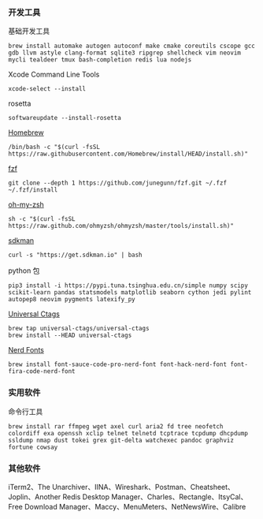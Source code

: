 ### 开发工具
基础开发工具
```shell
brew install automake autogen autoconf make cmake coreutils cscope gcc gdb llvm astyle clang-format sqlite3 ripgrep shellcheck vim neovim mycli tealdeer tmux bash-completion redis lua nodejs
```

Xcode Command Line Tools
```shell
xcode-select --install
```

rosetta
```shell
softwareupdate --install-rosetta
```

[Homebrew](https://github.com/Homebrew/brew)
```shell
/bin/bash -c "$(curl -fsSL https://raw.githubusercontent.com/Homebrew/install/HEAD/install.sh)"
```


[fzf](https://github.com/junegunn/fzf)
```shell
git clone --depth 1 https://github.com/junegunn/fzf.git ~/.fzf
~/.fzf/install
```

[oh-my-zsh](https://github.com/ohmyzsh/ohmyzsh)
```shell
sh -c "$(curl -fsSL https://raw.github.com/ohmyzsh/ohmyzsh/master/tools/install.sh)"
```

[sdkman](https://sdkman.io/)
```shell
curl -s "https://get.sdkman.io" | bash
```

python 包
```shell
pip3 install -i https://pypi.tuna.tsinghua.edu.cn/simple numpy scipy scikit-learn pandas statsmodels matplotlib seaborn cython jedi pylint autopep8 neovim pygments latexify_py

```

[Universal Ctags](https://github.com/universal-ctags/ctags)
```shell
brew tap universal-ctags/universal-ctags
brew install --HEAD universal-ctags
```

[Nerd Fonts](https://www.nerdfonts.com/f)
```shell
brew install font-sauce-code-pro-nerd-font font-hack-nerd-font font-fira-code-nerd-font
```

### 实用软件
命令行工具
```shell
brew install rar ffmpeg wget axel curl aria2 fd tree neofetch colordiff exa openssh xclip telnet telnetd tcptrace tcpdump dhcpdump ssldump nmap dust tokei grex git-delta watchexec pandoc graphviz fortune cowsay
```

### 其他软件
iTerm2、The Unarchiver、IINA、Wireshark、Postman、Cheatsheet、Joplin、Another Redis Desktop Manager、Charles、Rectangle、ItsyCal、Free Download Manager、Maccy、MenuMeters、NetNewsWire、Calibre
